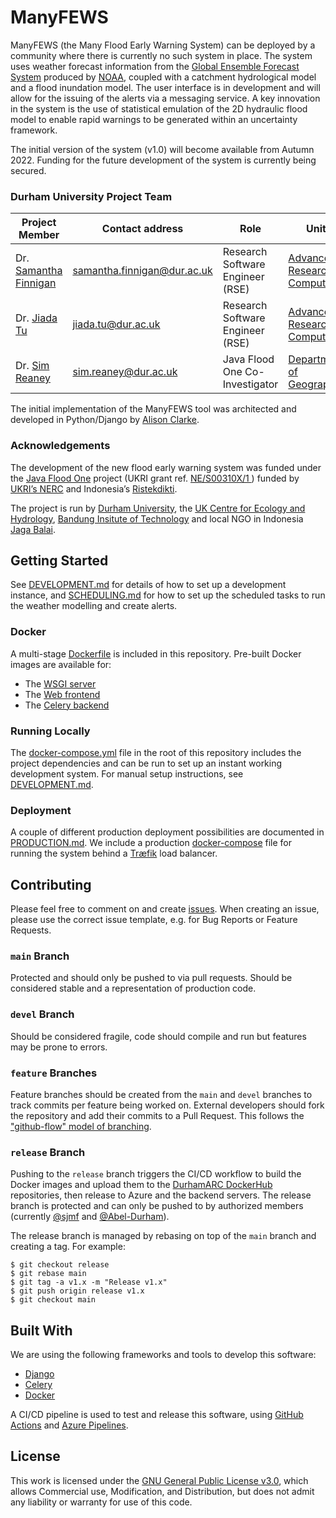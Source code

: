 # ManyFEWS

ManyFEWS (the Many Flood Early Warning System) can be deployed by a community where there is currently no such system in place. The system uses weather forecast information from the [Global Ensemble Forecast System](https://www.ncei.noaa.gov/products/weather-climate-models/global-ensemble-forecast) produced by [NOAA](https://www.noaa.gov), coupled with a catchment hydrological model and a flood inundation model. The user interface is in development and will allow for the issuing of the alerts via a messaging service. A key innovation in the system is the use of statistical emulation of the 2D hydraulic flood model to enable rapid warnings to be generated within an uncertainty framework.

The initial version of the system (v1.0) will become available from Autumn 2022. Funding for the future development of the system is currently being secured.

### Durham University Project Team

| Project Member                                   | Contact address                                                      | Role                             | Unit                                                                                |
|--------------------------------------------------|----------------------------------------------------------------------|----------------------------------|-------------------------------------------------------------------------------------|
| Dr. [Samantha Finnigan](https://github.com/sjmf) | [samantha.finnigan@dur.ac.uk](mailto:samantha.finnigan@durham.ac.uk) | Research Software Engineer (RSE) | [Advanced Research Computing](https://www.dur.ac.uk/arc/rse/)                       |
| Dr. [Jiada Tu](https://github.com/Abel-Durham)   | [jiada.tu@dur.ac.uk](mailto:jiada.tu@durham.ac.uk)                   | Research Software Engineer (RSE) | [Advanced Research Computing](https://www.dur.ac.uk/arc/rse/)                       |
| Dr. [Sim Reaney](https://github.com/simreaney)   | [sim.reaney@dur.ac.uk](mailto:sim.reaney@durham.ac.uk)               | Java Flood One Co-Investigator   | [Department of Geography](https://www.durham.ac.uk/departments/academic/geography/) |

The initial implementation of the ManyFEWS tool was architected and developed in Python/Django by [Alison Clarke](https://github.com/alisonrclarke).

### Acknowledgements

The development of the new flood early warning system was funded under the [Java Flood One](https://www.durham.ac.uk/research/institutes-and-centres/hazard-risk-resilience/research/current-projects/indonesia-java-flood-one/) project (UKRI grant ref. [NE/S00310X/1 ](https://gtr.ukri.org/projects?ref=NE%2FS00310X%2F1)) funded by [UKRI’s NERC](https://nerc.ukri.org) and Indonesia’s [Ristekdikti](http://litbangda.ristekdikti.go.id).

The project is run by [Durham University](https://www.dur.ac.uk), the [UK Centre for Ecology and Hydrology](https://www.ceh.ac.uk), [Bandung Insitute of Technology](https://www.itb.ac.id) and local NGO in Indonesia [Jaga Balai](https://instagram.com/jagabalai?utm_medium=copy_link).

## Getting Started

See [DEVELOPMENT.md](DEVELOPMENT.md) for details of how to set up a development instance, and [SCHEDULING.md](SCHEDULING.md) for how to set up the scheduled tasks to run the weather modelling and create alerts.

### Docker

A multi-stage [Dockerfile](Dockerfile) is included in this repository. Pre-built Docker images are available for:

* The [WSGI server](https://hub.docker.com/r/durhamarc/manyfews-gunicorn)
* The [Web frontend](https://hub.docker.com/r/durhamarc/manyfews-web)
* The [Celery backend](https://hub.docker.com/r/durhamarc/manyfews-gunicorn)

### Running Locally

The [docker-compose.yml](docker-compose.yml) file in the root of this repository includes the project dependencies and can be run to set up an instant working development system. For manual setup instructions, see [DEVELOPMENT.md](DEVELOPMENT.md).

### Deployment

A couple of different production deployment possibilities are documented in [PRODUCTION.md](PRODUCTION.md). We include a production [docker-compose](docker-compose.production.yml) file for running the system behind a [Træfik](https://traefik.io/traefik) load balancer.

## Contributing

Please feel free to comment on and create [issues](issues). When creating an issue, please use the correct issue template, e.g. for Bug Reports or Feature Requests.

### `main` Branch
Protected and should only be pushed to via pull requests. Should be considered stable and a representation of production code.

### `devel` Branch
Should be considered fragile, code should compile and run but features may be prone to errors.

### `feature` Branches
Feature branches should be created from the `main` and `devel` branches to track commits per feature being worked on. External developers should fork the repository and add their commits to a Pull Request. This follows the ["github-flow" model of branching](https://docs.github.com/en/get-started/quickstart/github-flow).

### `release` Branch
Pushing to the `release` branch triggers the CI/CD workflow to build the Docker images and upload them to the [DurhamARC DockerHub](https://hub.docker.com/orgs/durhamarc/) repositories, then release to Azure and the backend servers. The release branch is protected and can only be pushed to by authorized members (currently [@sjmf](https://github.com/sjmf) and [@Abel-Durham](https://github.com/Abel-Durham)).

The release branch is managed by rebasing on top of the `main` branch and creating a tag. For example:

```shell
$ git checkout release
$ git rebase main
$ git tag -a v1.x -m "Release v1.x"
$ git push origin release v1.x
$ git checkout main
```


## Built With

We are using the following frameworks and tools to develop this software:

* [Django](https://www.djangoproject.com/)
* [Celery](https://docs.celeryq.dev/en/stable/index.html)
* [Docker](https://docker.io/)

A CI/CD pipeline is used to test and release this software, using [GitHub Actions](https://github.com/features/actions) and [Azure Pipelines](https://azure.microsoft.com/en-gb/products/devops/pipelines/). 


## License
This work is licensed under the [GNU General Public License v3.0](LICENSE), which allows Commercial use, Modification, and Distribution, but does not admit any liability or warranty for use of this code.

[//]: # (## Citation)
[//]: # ()
[//]: # (Please cite the associated papers for this work if you use this code:)
[//]: # ()
[//]: # (```)
[//]: # (@article{xxx2021paper,)
[//]: # (  title={Title},)
[//]: # (  author={Author},)
[//]: # (  journal={arXiv},)
[//]: # (  year={2021})
[//]: # (})
[//]: # (```)

[//]: # (## Usage)
[//]: # ()
[//]: # (Any links to production environment, video demos and screenshots.)
[//]: # ()
[//]: # (## Roadmap)
[//]: # ()
[//]: # (- [x] Initial Research  )
[//]: # (- [x] Minimum viable product: )
[//]: # (- [ ] Alpha Release  )
[//]: # (- [ ] Feature-Complete Release  )
